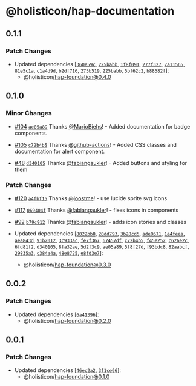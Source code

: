 # @holisticon/hap-documentation

## 0.1.1

### Patch Changes

- Updated dependencies [[`360e59c`](https://github.com/holisticon/atomic-playfulness/commit/360e59c7a8f9954d62bdc87058ee64f99284cd19), [`225babb`](https://github.com/holisticon/atomic-playfulness/commit/225babb42adbb6b9bfd1047044b778d1d91bccff), [`1f8f091`](https://github.com/holisticon/atomic-playfulness/commit/1f8f091fdcc3b850092d7007516bd6b162d052e5), [`277f327`](https://github.com/holisticon/atomic-playfulness/commit/277f3272addb8ff9ee289539adca07dd50d401dd), [`7a11565`](https://github.com/holisticon/atomic-playfulness/commit/7a115659511cb301586b8e6c4382343605a6f2b2), [`81e5c1a`](https://github.com/holisticon/atomic-playfulness/commit/81e5c1a3407e6251b24e777184957dd3fd0ea158), [`c1a4d9d`](https://github.com/holisticon/atomic-playfulness/commit/c1a4d9db563cd2e81c64fe87f6fc7b4cd38d8051), [`b2df716`](https://github.com/holisticon/atomic-playfulness/commit/b2df71698e745595d9958903f1168002f595f3e3), [`275b519`](https://github.com/holisticon/atomic-playfulness/commit/275b5199b58e5b7dff08bde16441303898c4b9e9), [`225babb`](https://github.com/holisticon/atomic-playfulness/commit/225babb42adbb6b9bfd1047044b778d1d91bccff), [`5bf62c2`](https://github.com/holisticon/atomic-playfulness/commit/5bf62c262c2195d3ac1388b2f9dfc82fa6b7cec2), [`b88582f`](https://github.com/holisticon/atomic-playfulness/commit/b88582f88ac5028c16f81baeaf2fe5ed5d9451ea)]:
  - @holisticon/hap-foundation@0.4.0

## 0.1.0

### Minor Changes

- [#104](https://github.com/holisticon/atomic-playfulness/pull/104) [`ae05a89`](https://github.com/holisticon/atomic-playfulness/commit/ae05a89a1d2ef9a75bd385dd98782a39736b95c7) Thanks [@MarioBiehs](https://github.com/MarioBiehs)! - Added documentation for badge components.

- [#105](https://github.com/holisticon/atomic-playfulness/pull/105) [`c72b4b5`](https://github.com/holisticon/atomic-playfulness/commit/c72b4b5149e671e382d7ca3cab1c2b55f099cb8e) Thanks [@github-actions](https://github.com/apps/github-actions)! - Added CSS classes and documentation for alert component.

- [#48](https://github.com/holisticon/atomic-playfulness/pull/48) [`d340105`](https://github.com/holisticon/atomic-playfulness/commit/d340105ce6d68aefa44a02deea7a60f9b6ec9a17) Thanks [@fabiangaukler](https://github.com/fabiangaukler)! - Added buttons and styling for them

### Patch Changes

- [#120](https://github.com/holisticon/atomic-playfulness/pull/120) [`a4fbf15`](https://github.com/holisticon/atomic-playfulness/commit/a4fbf1538c391a1dfed1256bc639e174023a870a) Thanks [@joostme](https://github.com/joostme)! - use lucide sprite svg icons

- [#117](https://github.com/holisticon/atomic-playfulness/pull/117) [`069404f`](https://github.com/holisticon/atomic-playfulness/commit/069404f834e9bfc35f075495ad54b228e4f281b1) Thanks [@fabiangaukler](https://github.com/fabiangaukler)! - fixes icons in components

- [#92](https://github.com/holisticon/atomic-playfulness/pull/92) [`b79c912`](https://github.com/holisticon/atomic-playfulness/commit/b79c9126a4b8bb9a73c98f9ec325d331c70d43aa) Thanks [@fabiangaukler](https://github.com/fabiangaukler)! - adds icon stories and classes

- Updated dependencies [[`8022bb0`](https://github.com/holisticon/atomic-playfulness/commit/8022bb00e3b44ca8b7b860e40fad8753bb9c07a5), [`20dd793`](https://github.com/holisticon/atomic-playfulness/commit/20dd7931d61dbabdc21598ff07297666f389e83e), [`3b28cd5`](https://github.com/holisticon/atomic-playfulness/commit/3b28cd5d03570b4f7ef2e1a09065e47fb1151210), [`ade0671`](https://github.com/holisticon/atomic-playfulness/commit/ade0671a569b638cf7da9990e6b745beb201323c), [`1e4feea`](https://github.com/holisticon/atomic-playfulness/commit/1e4feeaa58439b4e53709c8499774a5e3d39bbce), [`aea843d`](https://github.com/holisticon/atomic-playfulness/commit/aea843dae38084c40698d59164f1a72680ca96c5), [`91b2012`](https://github.com/holisticon/atomic-playfulness/commit/91b20125ed241b534ef66735871c2b6225813f57), [`3c933ac`](https://github.com/holisticon/atomic-playfulness/commit/3c933accc426cb010d46e9812ac4086a64518d93), [`fe7f367`](https://github.com/holisticon/atomic-playfulness/commit/fe7f367923bb8eadafe5e582f6be99348412b0bb), [`67457df`](https://github.com/holisticon/atomic-playfulness/commit/67457df0431b6a9f110a584133ddee301fd3be59), [`c72b4b5`](https://github.com/holisticon/atomic-playfulness/commit/c72b4b5149e671e382d7ca3cab1c2b55f099cb8e), [`f45e252`](https://github.com/holisticon/atomic-playfulness/commit/f45e25260fe931b67288eb08f3de46c45ca16621), [`c626e2c`](https://github.com/holisticon/atomic-playfulness/commit/c626e2c89d5ba85a6192c92d59e05316327a4933), [`6fd81f2`](https://github.com/holisticon/atomic-playfulness/commit/6fd81f288ba179b05bb73470ca9538b7890f0e97), [`d340105`](https://github.com/holisticon/atomic-playfulness/commit/d340105ce6d68aefa44a02deea7a60f9b6ec9a17), [`8fa32ae`](https://github.com/holisticon/atomic-playfulness/commit/8fa32aef6f2ea942c1227b0c632587f8643c8839), [`5d2f3c9`](https://github.com/holisticon/atomic-playfulness/commit/5d2f3c9897539ed0fd9e836e32ebb43500f117b5), [`ae05a89`](https://github.com/holisticon/atomic-playfulness/commit/ae05a89a1d2ef9a75bd385dd98782a39736b95c7), [`5f8f27d`](https://github.com/holisticon/atomic-playfulness/commit/5f8f27d9449b80c4ace013c18fa4a89bead499b5), [`f93bdc8`](https://github.com/holisticon/atomic-playfulness/commit/f93bdc8bb14a320abd5d42a4215899d0e4e3c7e0), [`82aabcf`](https://github.com/holisticon/atomic-playfulness/commit/82aabcf39a48d7e0a1cfe7768da7e65bee420d52), [`29835a3`](https://github.com/holisticon/atomic-playfulness/commit/29835a3bb7a9fca14d526fd340c619ad9e654737), [`c384a4a`](https://github.com/holisticon/atomic-playfulness/commit/c384a4a3d086a5ce59514d02f87ac77c92fd84ca), [`48e8725`](https://github.com/holisticon/atomic-playfulness/commit/48e872527420188b0ae9694bac2f72d427a927bf), [`e8fd3e7`](https://github.com/holisticon/atomic-playfulness/commit/e8fd3e7d7bcc8a4c3ffa52278bd113e710dad9cd)]:
  - @holisticon/hap-foundation@0.3.0

## 0.0.2

### Patch Changes

- Updated dependencies [[`6a41396`](https://github.com/holisticon/atomic-playfulness/commit/6a41396a9ec521535e232634cee5d8cd8da34158)]:
  - @holisticon/hap-foundation@0.2.0

## 0.0.1

### Patch Changes

- Updated dependencies [[`46ec2a2`](https://github.com/holisticon/atomic-playfulness/commit/46ec2a217e50461dbe10b7c70eb4f3f6bcfccc44), [`3f1ce66`](https://github.com/holisticon/atomic-playfulness/commit/3f1ce66e32e361b249b51ef88e10fc30367b3b7e)]:
  - @holisticon/hap-foundation@0.1.0
